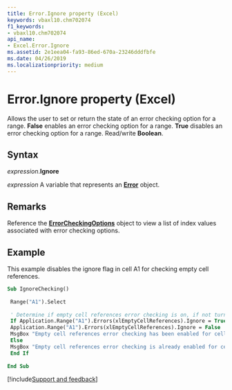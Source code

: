 ```yaml
---
title: Error.Ignore property (Excel)
keywords: vbaxl10.chm702074
f1_keywords:
- vbaxl10.chm702074
api_name:
- Excel.Error.Ignore
ms.assetid: 2e1eea04-fa93-86ed-670a-23246dddfbfe
ms.date: 04/26/2019
ms.localizationpriority: medium
---
```



# Error.Ignore property (Excel)

Allows the user to set or return the state of an error checking option for a range. **False** enables an error checking option for a range. **True** disables an error checking option for a range. Read/write **Boolean**.


## Syntax

_expression_.**Ignore**

_expression_ A variable that represents an **[Error](Excel.Error.md)** object.


## Remarks

Reference the **[ErrorCheckingOptions](Excel.ErrorCheckingOptions.md)** object to view a list of index values associated with error checking options.


## Example

This example disables the ignore flag in cell A1 for checking empty cell references.

```vb
Sub IgnoreChecking() 
 
 Range("A1").Select 
 
 ' Determine if empty cell references error checking is on, if not turn it on. 
 If Application.Range("A1").Errors(xlEmptyCellReferences).Ignore = True Then 
 Application.Range("A1").Errors(xlEmptyCellReferences).Ignore = False 
 MsgBox "Empty cell references error checking has been enabled for cell A1." 
 Else 
 MsgBox "Empty cell references error checking is already enabled for cell A1." 
 End If 
 
End Sub
```




[!include[Support and feedback](~/includes/feedback-boilerplate.md)]
